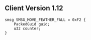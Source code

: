 ## Client Version 1.12

```rust,ignore
smsg SMSG_MOVE_FEATHER_FALL = 0xF2 {
    PackedGuid guid;    
    u32 counter;    
}

```
